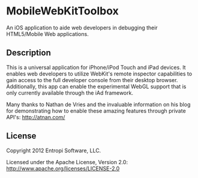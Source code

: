 MobileWebKitToolbox
===================

An iOS application to aide web developers in debugging their HTML5/Mobile Web applications.

Description
-----------

This is a universal application for iPhone/iPod Touch and iPad devices. It enables web developers to utilize WebKit's remote inspector capabilities to gain access to the full developer console from their desktop browser. Additionally, this app can enable the experimental WebGL support that is only currently available through the iAd framework.

Many thanks to Nathan de Vries and the invaluable information on his blog for demonstrating how to enable these amazing features through private API's: http://atnan.com/

License
-------

Copyright 2012 Entropi Software, LLC.

Licensed under the Apache License, Version 2.0: http://www.apache.org/licenses/LICENSE-2.0
